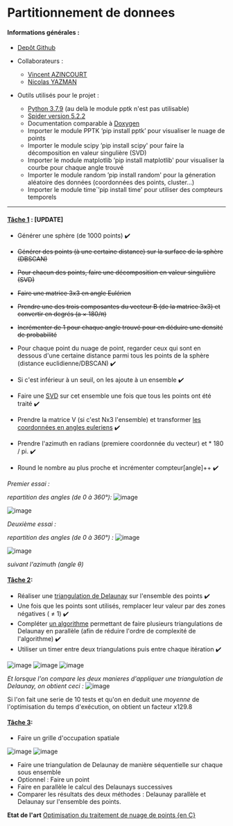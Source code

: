 # Partitionnement de donnees

#### Informations générales :

* [Depôt Github](https://github.com/Wiiz971/partitionnement-de-donnees/)

* Collaborateurs  :
    * [Vincent AZINCOURT](https://github.com/Wiiz971)
    * [Nicolas YAZMAN](https://github.com/jsp)

* Outils utilisés pour le projet :
    * [Python 3.7.9](https://www.python.org/downloads/release/python-379/) (au delà le module pptk n'est pas utilisable)
    * [Spider version 5.2.2](https://www.spyder-ide.org/) 
    * Documentation comparable à [Doxygen](https://en.wikipedia.org/wiki/Doxygen)
    * Importer le module PPTK ’pip install pptk’ pour visualiser le nuage de points
    * Importer le module scipy ’pip install scipy' pour faire la décomposition en valeur singulière (SVD)
    * Importer le module matplotlib ’pip install matplotlib' pour visualiser la courbe pour chaque angle trouvé
    * Importer le module random ’pip install random' pour la géneration aléatoire des données (coordonnées des points, cluster...)
    * Importer le module time´’pip install time' pour utiliser des compteurs temporels
     
 *******
 
 ####  [Tâche 1](https://github.com/Wiiz971/partitionnement-de-donnees/blob/main/Partitionnement%20de%20donnees/Tache1.py) : [UPDATE]
 
* Générer une sphère (de 1000 points) ✔️

* ~~Générer des points (à une certaine distance) sur la surface de la sphère (DBSCAN)~~
* ~~Pour chacun des points, faire une décomposition en valeur singulière (SVD)~~
* ~~Faire une matrice 3x3 en angle Eulérien~~
* ~~Prendre une des trois composantes du vecteur B (de la matrice 3x3) et convertir en degrés (a × 180/π)~~
* ~~Incrémenter de 1 pour chaque angle trouvé pour en déduire une densité de probabilité~~

* Pour chaque point du nuage de point, regarder ceux qui sont en dessous d'une certaine distance parmi tous les points de la sphère (distance euclidienne/DBSCAN) ✔️
* Si c'est inférieur à un seuil, on les ajoute à un ensemble ✔️
* Faire une [SVD](https://en.wikipedia.org/wiki/D%C3%A9composition_en_valeurs_singuli%C3%A8res) sur cet ensemble une fois que tous les points ont été traité ✔️
* Prendre la matrice V (si c'est Nx3 l'ensemble) et transformer [les coordonnées en angles euleriens](https://learnopencv.com/rotation-matrix-to-euler-angles/) ✔️
* Prendre l'azimuth en radians (premiere coordonnée du vecteur) et * 180 / pi. ✔️
* Round le nombre au plus proche et incrémenter compteur[angle]++ ✔️

_Premier essai :_

_repartition des angles (de 0 à 360°):_
![image](https://user-images.githubusercontent.com/47423231/161948353-8d79017f-791b-43fa-8c42-92476a8d915a.png)

![image](https://user-images.githubusercontent.com/47423231/161948220-9aeba6e2-0dee-476f-86f2-5bccee6a5382.png)

_Deuxième essai :_

_repartition des angles (de 0 à 360°) :_
![image](https://user-images.githubusercontent.com/47423231/161949080-c2748c1a-db8c-4e35-8602-166f4ebf0f26.png)

![image](https://user-images.githubusercontent.com/47423231/161948952-ebf96fc0-5b8c-44fc-bb4d-5ae0019859c4.png)

_suivant l'azimuth (angle θ)_





 ####  [Tâche 2](https://github.com/Wiiz971/partitionnement-de-donnees/blob/main/Partitionnement%20de%20donnees/Tache2.py):

* Réaliser une [triangulation de Delaunay](https://en.wikipedia.org/wiki/Delaunay_triangulation) sur l'ensemble des points ✔️
* Une fois que les points sont utilisés, remplacer leur valeur par des zones négatives ( ≠ 1) ✔️
* Compléter [un algorithme](https://tousu.in/qa/?qa=753100/) permettant de faire plusieurs triangulations de Delaunay en parallèle (afin de réduire l'ordre de complexité de l'algorithme) ✔️
* Utiliser un timer entre deux triangulations puis entre chaque itération ✔️

![image](https://user-images.githubusercontent.com/47423231/161955815-89afb13a-322b-4224-bd7d-d01bed7a6824.png)
![image](https://user-images.githubusercontent.com/47423231/161955787-498769b7-5b70-4773-ad24-597978e6c0c3.png)
![image](https://user-images.githubusercontent.com/47423231/161956011-d537bd3e-cfcf-4994-9585-023eaf286470.png)

_Et lorsque l'on compare les deux manieres d'appliquer une triangulation de Delaunay, on obtient ceci :_
![image](https://user-images.githubusercontent.com/47423231/161956109-069e1270-dbde-4c83-928e-bda6fa8d4290.png)

Si l'on fait une serie de 10 tests et qu'on en deduit une _moyenne_ de l'optimisation du temps d'exécution, on obtient un facteur x129.8

 ####  [Tâche 3](https://github.com/Wiiz971/partitionnement-de-donnees/blob/main/Partitionnement%20de%20donnees/Tache3.py):
 
* Faire un grille d'occupation spatiale

![image](https://user-images.githubusercontent.com/47423231/163413928-93dc99b2-b51f-4bd6-bb89-250d01b6d9f2.png)
![image](https://user-images.githubusercontent.com/47423231/163413894-28a0a1f1-582e-433d-9db1-1ffce64878e0.png)

* Faire une triangulation de Delaunay de manière séquentielle sur chaque sous ensemble
* Optionnel : Faire un point
* Faire en parallèle le calcul des Delaunays successives
* Comparer les résultats des deux méthodes : Delaunay parallèle et Delaunay sur l'ensemble des points.

__Etat de l'art__
[Optimisation du traitement de nuage de points {en C}](https://dumas.ccsd.cnrs.fr/dumas-02093629/document)
